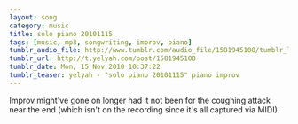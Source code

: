 ```yaml
---
layout: song
category: music
title: solo piano 20101115
tags: [music, mp3, songwriting, improv, piano]
tumblr_audio_file: http://www.tumblr.com/audio_file/1581945108/tumblr_lbxq6a9J7z1qzo4ep
tumblr_url: http://t.yelyah.com/post/1581945108
tumblr_date: Mon, 15 Nov 2010 10:37:22
tumblr_teaser: yelyah - "solo piano 20101115" piano improv
---
```

Improv might've gone on longer had it not been for the coughing attack near the end (which isn't on the recording since it's all captured via MIDI).
